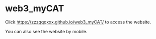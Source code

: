 # web3_myCAT

<p>Click <a href="https://zzzqqqxxx.github.io/web3_myCAT/">https://zzzqqqxxx.github.io/web3_myCAT/</a> to access the website.</p>
<p>You can also see the website by mobile.</p>
